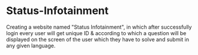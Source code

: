 # Status-Infotainment
Creating a website named "Status Infotainment", in which after successfully login every user will get unique ID &amp; according to which a question will be displayed on the screen of the user which they have to solve  and submit in any given language.
